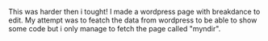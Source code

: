 This was harder then i tought! I made a wordpress page with breakdance to edit. My attempt was to featch the data from wordpress to be able to show some code but i only manage to fetch the page called "myndir". 
